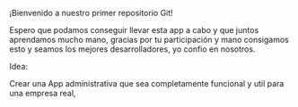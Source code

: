 ¡Bienvenido a nuestro primer repositorio Git!

Espero que podamos conseguir llevar esta app a cabo y que juntos aprendamos mucho mano,
gracias por tu participación y mano consigamos esto y seamos los mejores desarrolladores,
yo confio en nosotros.

Idea: 

Crear una App administrativa que sea completamente funcional y util para una empresa real, 
